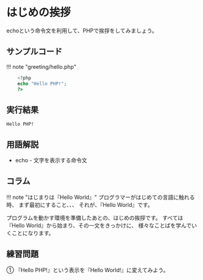 # はじめの挨拶

echoという命令文を利用して、PHPで挨拶をしてみましょう。

## サンプルコード
!!! note "greeting/hello.php"

```php
    <?php
    echo "Hello PHP!";
    ?>
```

## 実行結果
```Hello PHP!```

## 用語解説

* echo - 文字を表示する命令文

## コラム

!!! note "はじまりは『Hello World』"
プログラマーがはじめての言語に触れる時、
まず最初にすること、、、
それが、『Hello World』です。

プログラムを動かす環境を準備したあとの、はじめの挨拶です。
すべては『Hello World』から始まり、その一文をきっかけに、
様々なことばを学んでいくことになります。

## 練習問題
① 『Hello PHP!』という表示を『Hello World!』に変えてみよう。
